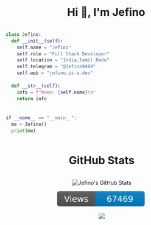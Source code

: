 <div id="user-content-toc">
  <ul align="center">
    <summary><h1 style="display: inline-block">Hi 👋, I'm Jefino</h1></summary>
  </ul>
</div>

```python
class Jefino:
  def __init__(self):
    self.name = "Jefino"
    self.role = "Full Stack Developer"
    self.location = "India,Tamil Nadu"
    self.telegram = "@Jefino9488"
    self.web = "jefino.is-a.dev"

  def __str__(self):
    info = f"Name: {self.name}\n"
    return info


if __name__ == "__main__":
  me = Jefino()
  print(me)
```
<div style="text-align: center;" align="center">
  <ul style="list-style-type: none; padding: 0;">
    <p>
      <h1 style="display: inline-block;">GitHub Stats</h1>
    <p>
      <img src="https://github-readme-streak-stats.herokuapp.com/?user=Jefino9488&theme=neon-dark&hide_border=true" alt="Jefino's GitHub Stats" />
    </p>
    <p>
      <img src="https://github.com/Jefino9488/MyProfileViews/blob/master/svg/profile/badge.svg" alt="Profile Views Badge" />  <img src="https://img.shields.io/github/followers/Jefino9488" alt="">
    </p>
  </ul>
  <div align="center">
    <img src="https://github-profile-trophy.vercel.app/?username=Jefino9488&theme=onedark&margin-w=15&margin-h=15&column=4&row=2&no-frame=true&no-bg=true">
  </div>
  <div align="center">
    <a href="https://skillicons.dev">
      <img src="https://skillicons.dev/icons?i=git,docker,python,pycharm,java,html,react,vite&perline="  alt=""/>
    </a>
  </div>
</div>



